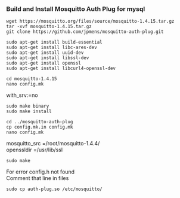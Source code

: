### Build and Install Mosquitto Auth Plug for mysql
```
wget https://mosquitto.org/files/source/mosquitto-1.4.15.tar.gz
tar -xvf mosquitto-1.4.15.tar.gz
git clone https://github.com/jpmens/mosquitto-auth-plug.git

sudo apt-get install build-essential
sudo apt-get install libc-ares-dev
sudo apt-get install uuid-dev
sudo apt-get install libssl-dev
sudo apt-get install openssl
sudo apt-get install libcurl4-openssl-dev

cd mosquitto-1.4.15  
nano config.mk  
```
with_srv:=no  
```
sudo make binary
sudo make install

cd ../mosquitto-auth-plug
cp config.mk.in config.mk
nano config.mk
```
mosquitto_src =/root/mosquitto-1.4.4/  
openssldir =/usr/lib/ssl  
```
sudo make
```
For error config.h not found  
Comment that line in files  
```
sudo cp auth-plug.so /etc/mosquitto/
